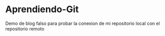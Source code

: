# Aprendiendo-Git
Demo de blog falso para probar la conexion de mi repositorio local con el repositorio remoto
